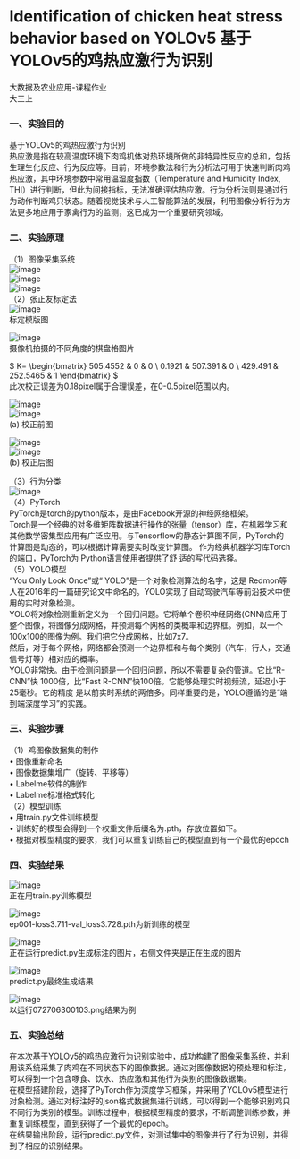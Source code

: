 # Identification of chicken heat stress behavior based on YOLOv5 基于YOLOv5的鸡热应激行为识别
大数据及农业应用-课程作业\
大三上

### 一、实验目的
基于YOLOv5的鸡热应激行为识别\
热应激是指在较高温度环境下肉鸡机体对热环境所做的非特异性反应的总和，包括生理生化反应、行为反应等。目前，环境参数法和行为分析法可用于快速判断肉鸡热应激，其中环境参数中常用温湿度指数（Temperature and Humidity Index, THI）进行判断，但此为间接指标，无法准确评估热应激。行为分析法则是通过行为动作判断鸡只状态。随着视觉技术与人工智能算法的发展，利用图像分析行为方法更多地应用于家禽行为的监测，这已成为一个重要研究领域。

### 二、实验原理
（1）图像采集系统\
![image](https://github.com/user-attachments/assets/fb804c3b-5653-43e6-a6ae-8824dc283845)\
![image](https://github.com/user-attachments/assets/22fe248c-db30-4bb9-a323-78825a9c0c16)\
![image](https://github.com/user-attachments/assets/55310923-94ea-4519-be1a-1d1af433969a)\
（2）张正友标定法\
![image](https://github.com/user-attachments/assets/c93e7d45-fbcf-4356-a7c5-0199fcf7086e)\
标定模版图

![image](https://github.com/user-attachments/assets/1aa051b8-2842-43a2-a8d1-a6aaa78ddd64)\
摄像机拍摄的不同角度的棋盘格图片

$ K= \begin{bmatrix} 505.4552 & 0 & 0 \\ 0.1921 & 507.391 & 0 \\ 429.491 & 252.5465 & 1 \end{bmatrix} $  
此次校正误差为0.18pixel属于合理误差，在0-0.5pixel范围以内。

![image](https://github.com/user-attachments/assets/38153535-1170-4bf7-9323-060fe0750fb4)\
![image](https://github.com/user-attachments/assets/5ba655d2-f4ca-40a2-9b8f-d4afb7e04efd)\
(a) 校正前图

![image](https://github.com/user-attachments/assets/2f387c66-a6f9-4854-b21b-ab9a54cfbb61)\
![image](https://github.com/user-attachments/assets/5683920a-36d0-46e6-b8bc-cc3b52a56ace)\
(b) 校正后图

（3）行为分类\
![image](https://github.com/user-attachments/assets/39713e16-69e0-4bae-8879-ed6e97c13191)\
（4）PyTorch\
PyTorch是torch的python版本，是由Facebook开源的神经网络框架。\
Torch是一个经典的对多维矩阵数据进行操作的张量（tensor）库，在机器学习和其他数学密集型应用有广泛应用。与Tensorflow的静态计算图不同，PyTorch的计算图是动态的，可以根据计算需要实时改变计算图。
作为经典机器学习库Torch的端口，PyTorch为 Python语言使用者提供了舒 适的写代码选择。\
（5）YOLO模型\
“You Only Look Once”或“ YOLO”是一个对象检测算法的名字，这是 Redmon等人在2016年的一篇研究论文中命名的。YOLO实现了自动驾驶汽车等前沿技术中使用的实时对象检测。\
YOLO将对象检测重新定义为一个回归问题。它将单个卷积神经网络(CNN)应用于整个图像，将图像分成网格，并预测每个网格的类概率和边界框。例如，以一个100x100的图像为例。我们把它分成网格，比如7x7。\
然后，对于每个网格，网络都会预测一个边界框和与每个类别（汽车，行人，交通信号灯等）相对应的概率。\
YOLO非常快。由于检测问题是一个回归问题，所以不需要复杂的管道。它比“R-CNN”快 1000倍，比“Fast R-CNN”快100倍。它能够处理实时视频流，延迟小于25毫秒。它的精度 是以前实时系统的两倍多。同样重要的是，YOLO遵循的是“端到端深度学习”的实践。

### 三、实验步骤
（1）鸡图像数据集的制作\
• 图像重新命名\
• 图像数据集增广（旋转、平移等）\
• Labelme软件的制作\
• Labelme标准格式转化\
（2）模型训练\
• 用train.py文件训练模型\
• 训练好的模型会得到一个权重文件后缀名为.pth，存放位置如下。\
• 根据对模型精度的要求，我们可以重复训练自己的模型直到有一个最优的epoch


### 四、实验结果
![image](https://github.com/user-attachments/assets/0cb91d4d-f9e0-4aac-b449-2a4a3e719dfc)\
正在用train.py训练模型

![image](https://github.com/user-attachments/assets/7f6a9c2e-f1c7-4837-87e6-322f8d782d86)\
ep001-loss3.711-val_loss3.728.pth为新训练的模型

![image](https://github.com/user-attachments/assets/fd6a4779-2419-4413-a9a1-67473470c8b7)\
正在运行predict.py生成标注的图片，右侧文件夹是正在生成的图片

![image](https://github.com/user-attachments/assets/c95c79ca-ec5d-49de-b652-100555d3c950)\
predict.py最终生成结果

![image](https://github.com/user-attachments/assets/dd41df24-548d-4718-8089-efc6f67ceab6)\
以运行072706300103.png结果为例

### 五、实验总结
在本次基于YOLOv5的鸡热应激行为识别实验中，成功构建了图像采集系统，并利用该系统采集了肉鸡在不同状态下的图像数据。通过对图像数据的预处理和标注，可以得到一个包含啄食、饮水、热应激和其他行为类别的图像数据集。\
在模型搭建阶段，选择了PyTorch作为深度学习框架，并采用了YOLOv5模型进行对象检测。通过对标注好的json格式数据集进行训练，可以得到一个能够识别鸡只不同行为类别的模型。训练过程中，根据模型精度的要求，不断调整训练参数，并重复训练模型，直到获得了一个最优的epoch。\
在结果输出阶段，运行predict.py文件，对测试集中的图像进行了行为识别，并得到了相应的识别结果。
